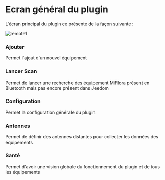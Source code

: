 # Ecran général du plugin
L'écran principal du plugin ce présente de la façon suivante :

![remote1](../images/MiFlora_general.png)

### Ajouter
Permet l'ajout d'un nouvel équipement
### Lancer Scan
Permet de lancer une recherche des équipement MiFlora présent en Bluetooth mais pas encore présent dans Jeedom
### Configuration
Permet la configuration générale du plugin
### Antennes
Permet de définir des antennes distantes pour collecter les données des équipements 
### Santé
Permet d'avoir une vision globale du fonctionnement du plugin et de tous les équipements  
